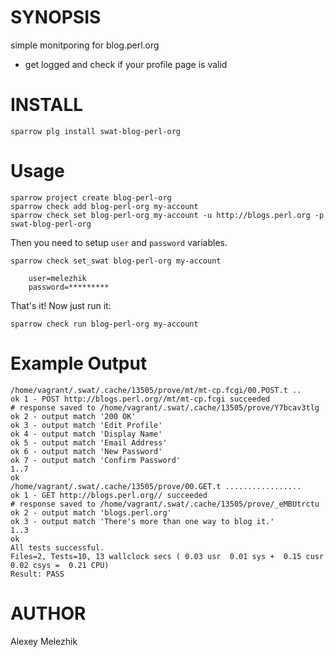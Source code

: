 # SYNOPSIS

simple monitporing for blog.perl.org

* get logged and check if your profile page is valid

# INSTALL

    sparrow plg install swat-blog-perl-org

# Usage

    sparrow project create blog-perl-org
    sparrow check add blog-perl-org my-account
    sparrow check set blog-perl-org my-account -u http://blogs.perl.org -p swat-blog-perl-org
    

Then you need to setup `user` and `password` variables.


    sparrow check set_swat blog-perl-org my-account

        user=melezhik
        password=*********

That's it! Now just run it:

    sparrow check run blog-perl-org my-account

# Example Output

    /home/vagrant/.swat/.cache/13505/prove/mt/mt-cp.fcgi/00.POST.t ..
    ok 1 - POST http://blogs.perl.org//mt/mt-cp.fcgi succeeded
    # response saved to /home/vagrant/.swat/.cache/13505/prove/Y7bcav3tlg
    ok 2 - output match '200 OK'
    ok 3 - output match 'Edit Profile'
    ok 4 - output match 'Display Name'
    ok 5 - output match 'Email Address'
    ok 6 - output match 'New Password'
    ok 7 - output match 'Confirm Password'
    1..7
    ok
    /home/vagrant/.swat/.cache/13505/prove/00.GET.t .................
    ok 1 - GET http://blogs.perl.org// succeeded
    # response saved to /home/vagrant/.swat/.cache/13505/prove/_eMBUtrctu
    ok 2 - output match 'blogs.perl.org'
    ok 3 - output match 'There's more than one way to blog it.'
    1..3
    ok
    All tests successful.
    Files=2, Tests=10, 13 wallclock secs ( 0.03 usr  0.01 sys +  0.15 cusr  0.02 csys =  0.21 CPU)
    Result: PASS
    
# AUTHOR

Alexey Melezhik


  
